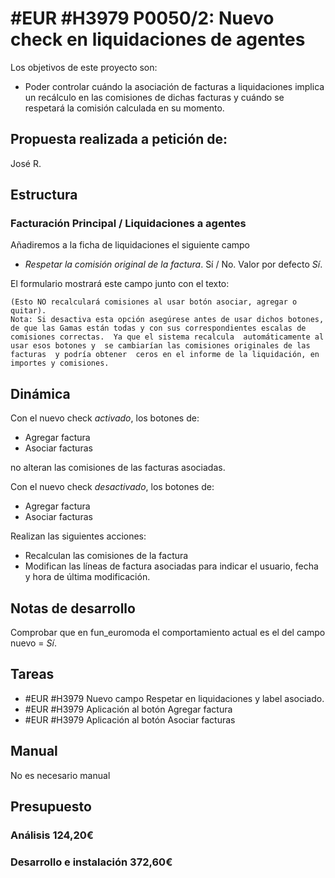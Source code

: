 # #EUR #H3979 P0050/2: Nuevo check en liquidaciones de agentes 

Los objetivos de este proyecto son:
+ Poder controlar cuándo la asociación de facturas a liquidaciones implica un recálculo en las comisiones de dichas facturas y cuándo se respetará la comisión calculada en su momento.

## Propuesta realizada a petición de:
José R.

## Estructura

### Facturación Principal / Liquidaciones a agentes
Añadiremos a la ficha de liquidaciones el siguiente campo
+ _Respetar la comisión original de la factura_. Sí / No. Valor por defecto _Sí_.

El formulario mostrará este campo junto con el texto:

    (Esto NO recalculará comisiones al usar botón asociar, agregar o quitar).
    Nota: Si desactiva esta opción asegúrese antes de usar dichos botones,  de que las Gamas están todas y con sus correspondientes escalas de comisiones correctas.  Ya que el sistema recalcula  automáticamente al usar esos botones y  se cambiarían las comisiones originales de las facturas  y podría obtener  ceros en el informe de la liquidación, en importes y comisiones. 

## Dinámica

Con el nuevo check _activado_, los botones de:
+ Agregar factura
+ Asociar facturas

no alteran las comisiones de las facturas asociadas.

Con el nuevo check _desactivado_, los botones de:
+ Agregar factura
+ Asociar facturas

Realizan las siguientes acciones:
+ Recalculan las comisiones de la factura
+ Modifican las líneas de factura asociadas para indicar el usuario, fecha y hora de última modificación.


## Notas de desarrollo
Comprobar que en fun_euromoda el comportamiento actual es el del campo nuevo = _Sí_.

## Tareas
+ #EUR #H3979 Nuevo campo Respetar en liquidaciones y label asociado.
+ #EUR #H3979 Aplicación al botón Agregar factura
+ #EUR #H3979 Aplicación al botón Asociar facturas

## Manual
No es necesario manual

## Presupuesto
### Análisis 124,20€
### Desarrollo e instalación 372,60€
